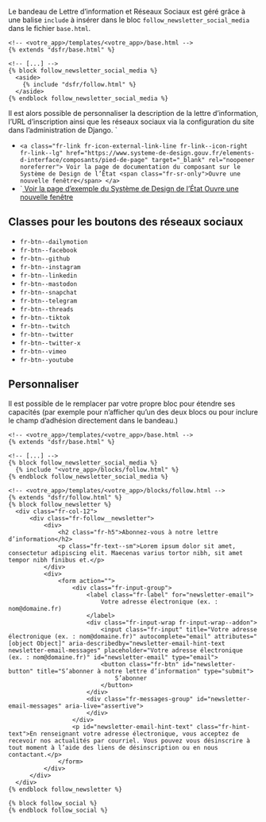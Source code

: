 Le bandeau de Lettre d’information et Réseaux Sociaux est géré grâce à une balise `include` à insérer dans le bloc `follow_newsletter_social_media` dans le fichier `base.html`.

```{.django}
<!-- <votre_app>/templates/<votre_app>/base.html -->
{% extends "dsfr/base.html" %}

<!-- [...] -->
{% block follow_newsletter_social_media %}
  <aside>
    {% include "dsfr/follow.html" %}
  </aside>
{% endblock follow_newsletter_social_media %}
```

Il est alors possible de personnaliser la description de la lettre d’information, l’URL d’inscription ainsi que les réseaux sociaux via la configuration du site dans l’administration de Django.
`
- `<a class="fr-link fr-icon-external-link-line fr-link--icon-right fr-link--lg" href="https://www.systeme-de-design.gouv.fr/elements-d-interface/composants/pied-de-page" target="_blank" rel="noopener noreferrer">
        Voir la page de documentation du composant sur le Système de Design de l’État
        <span class="fr-sr-only">Ouvre une nouvelle fenêtre</span>
  </a>`
- `<a class="fr-link fr-icon-external-link-line fr-link--icon-right fr-link--lg" href="https://main--ds-gouv.netlify.app/example/component/footer/" target="_blank" rel="noopener noreferrer">
        Voir la page d’exemple du Système de Design de l’État
        <span class="fr-sr-only">Ouvre une nouvelle fenêtre</span>
  </a>

## Classes pour les boutons des réseaux sociaux

- `fr-btn--dailymotion`
- `fr-btn--facebook`
- `fr-btn--github`
- `fr-btn--instagram`
- `fr-btn--linkedin`
- `fr-btn--mastodon`
- `fr-btn--snapchat`
- `fr-btn--telegram`
- `fr-btn--threads`
- `fr-btn--tiktok`
- `fr-btn--twitch`
- `fr-btn--twitter`
- `fr-btn--twitter-x`
- `fr-btn--vimeo`
- `fr-btn--youtube`

## Personnaliser
Il est possible de le remplacer par votre propre bloc pour étendre ses capacités (par exemple pour n’afficher qu’un des deux blocs ou pour inclure le champ d’adhésion directement dans le bandeau.)

```{.django}
<!-- <votre_app>/templates/<votre_app>/base.html -->
{% extends "dsfr/base.html" %}

<!-- [...] -->
{% block follow_newsletter_social_media %}
  {% include "<votre_app>/blocks/follow.html" %}
{% endblock follow_newsletter_social_media %}

```

```{.django}
<!-- <votre_app>/templates/<votre_app>/blocks/follow.html -->
{% extends "dsfr/follow.html" %}
{% block follow_newsletter %}
  <div class="fr-col-12">
      <div class="fr-follow__newsletter">
          <div>
              <h2 class="fr-h5">Abonnez-vous à notre lettre d’information</h2>
              <p class="fr-text--sm">Lorem ipsum dolor sit amet, consectetur adipiscing elit. Maecenas varius tortor nibh, sit amet tempor nibh finibus et.</p>
          </div>
          <div>
              <form action="">
                  <div class="fr-input-group">
                      <label class="fr-label" for="newsletter-email">
                          Votre adresse électronique (ex. : nom@domaine.fr)
                      </label>
                      <div class="fr-input-wrap fr-input-wrap--addon">
                          <input class="fr-input" title="Votre adresse électronique (ex. : nom@domaine.fr)" autocomplete="email" attributes="[object Object]" aria-describedby="newsletter-email-hint-text newsletter-email-messages" placeholder="Votre adresse électronique (ex. : nom@domaine.fr)" id="newsletter-email" type="email">
                          <button class="fr-btn" id="newsletter-button" title="S’abonner à notre lettre d’information" type="submit">
                              S’abonner
                          </button>
                      </div>
                      <div class="fr-messages-group" id="newsletter-email-messages" aria-live="assertive">
                      </div>
                  </div>
                  <p id="newsletter-email-hint-text" class="fr-hint-text">En renseignant votre adresse électronique, vous acceptez de recevoir nos actualités par courriel. Vous pouvez vous désinscrire à tout moment à l’aide des liens de désinscription ou en nous contactant.</p>
              </form>
          </div>
      </div>
  </div>
{% endblock follow_newsletter %}

{% block follow_social %}
{% endblock follow_social %}
```
